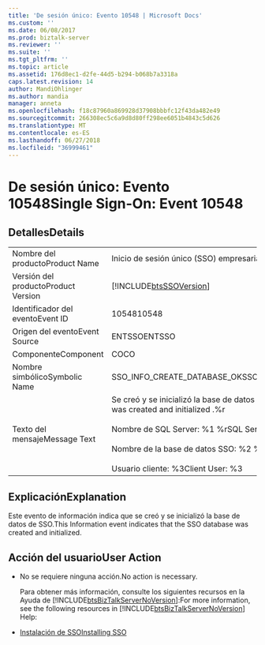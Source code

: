 ```yaml
---
title: 'De sesión único: Evento 10548 | Microsoft Docs'
ms.custom: ''
ms.date: 06/08/2017
ms.prod: biztalk-server
ms.reviewer: ''
ms.suite: ''
ms.tgt_pltfrm: ''
ms.topic: article
ms.assetid: 176d8ec1-d2fe-44d5-b294-b068b7a3318a
caps.latest.revision: 14
author: MandiOhlinger
ms.author: mandia
manager: anneta
ms.openlocfilehash: f18c87960a869928d37908bbbfc12f43da482e49
ms.sourcegitcommit: 266308ec5c6a9d8d80ff298ee6051b4843c5d626
ms.translationtype: MT
ms.contentlocale: es-ES
ms.lasthandoff: 06/27/2018
ms.locfileid: "36999461"
---
```

# <a name="single-sign-on-event-10548"></a><span data-ttu-id="d9849-102">De sesión único: Evento 10548</span><span class="sxs-lookup"><span data-stu-id="d9849-102">Single Sign-On: Event 10548</span></span>
## <a name="details"></a><span data-ttu-id="d9849-103">Detalles</span><span class="sxs-lookup"><span data-stu-id="d9849-103">Details</span></span>  

|                 |                                                                                                                                                    |
|-----------------|----------------------------------------------------------------------------------------------------------------------------------------------------|
|  <span data-ttu-id="d9849-104">Nombre del producto</span><span class="sxs-lookup"><span data-stu-id="d9849-104">Product Name</span></span>   |                                                             <span data-ttu-id="d9849-105">Inicio de sesión único (SSO) empresarial</span><span class="sxs-lookup"><span data-stu-id="d9849-105">Enterprise Single Sign-On</span></span>                                                              |
| <span data-ttu-id="d9849-106">Versión del producto</span><span class="sxs-lookup"><span data-stu-id="d9849-106">Product Version</span></span> |                                             [!INCLUDE[btsSSOVersion](../includes/btsssoversion-md.md)]                                             |
|    <span data-ttu-id="d9849-107">Identificador del evento</span><span class="sxs-lookup"><span data-stu-id="d9849-107">Event ID</span></span>     |                                                                       <span data-ttu-id="d9849-108">10548</span><span class="sxs-lookup"><span data-stu-id="d9849-108">10548</span></span>                                                                        |
|  <span data-ttu-id="d9849-109">Origen del evento</span><span class="sxs-lookup"><span data-stu-id="d9849-109">Event Source</span></span>   |                                                                       <span data-ttu-id="d9849-110">ENTSSO</span><span class="sxs-lookup"><span data-stu-id="d9849-110">ENTSSO</span></span>                                                                       |
|    <span data-ttu-id="d9849-111">Componente</span><span class="sxs-lookup"><span data-stu-id="d9849-111">Component</span></span>    |                                                                         <span data-ttu-id="d9849-112">CO</span><span class="sxs-lookup"><span data-stu-id="d9849-112">CO</span></span>                                                                         |
|  <span data-ttu-id="d9849-113">Nombre simbólico</span><span class="sxs-lookup"><span data-stu-id="d9849-113">Symbolic Name</span></span>  |                                                            <span data-ttu-id="d9849-114">SSO_INFO_CREATE_DATABASE_OK</span><span class="sxs-lookup"><span data-stu-id="d9849-114">SSO_INFO_CREATE_DATABASE_OK</span></span>                                                             |
|  <span data-ttu-id="d9849-115">Texto del mensaje</span><span class="sxs-lookup"><span data-stu-id="d9849-115">Message Text</span></span>   | <span data-ttu-id="d9849-116">Se creó y se inicializó la base de datos de SSO.%r</span><span class="sxs-lookup"><span data-stu-id="d9849-116">The SSO database was created and initialized .%r</span></span><br /><br /> <span data-ttu-id="d9849-117">Nombre de SQL Server: %1 %r</span><span class="sxs-lookup"><span data-stu-id="d9849-117">SQL Server Name: %1%r</span></span><br /><br /> <span data-ttu-id="d9849-118">Nombre de la base de datos SSO: %2 %r</span><span class="sxs-lookup"><span data-stu-id="d9849-118">SSO Database Name: %2%r</span></span><br /><br /> <span data-ttu-id="d9849-119">Usuario cliente: %3</span><span class="sxs-lookup"><span data-stu-id="d9849-119">Client User: %3</span></span> |

## <a name="explanation"></a><span data-ttu-id="d9849-120">Explicación</span><span class="sxs-lookup"><span data-stu-id="d9849-120">Explanation</span></span>  
 <span data-ttu-id="d9849-121">Este evento de información indica que se creó y se inicializó la base de datos de SSO.</span><span class="sxs-lookup"><span data-stu-id="d9849-121">This Information event indicates that the SSO database was created and initialized.</span></span>  

## <a name="user-action"></a><span data-ttu-id="d9849-122">Acción del usuario</span><span class="sxs-lookup"><span data-stu-id="d9849-122">User Action</span></span>  

- <span data-ttu-id="d9849-123">No se requiere ninguna acción.</span><span class="sxs-lookup"><span data-stu-id="d9849-123">No action is necessary.</span></span>  

  <span data-ttu-id="d9849-124">Para obtener más información, consulte los siguientes recursos en la Ayuda de [!INCLUDE[btsBizTalkServerNoVersion](../includes/btsbiztalkservernoversion-md.md)]:</span><span class="sxs-lookup"><span data-stu-id="d9849-124">For more information, see the following resources in [!INCLUDE[btsBizTalkServerNoVersion](../includes/btsbiztalkservernoversion-md.md)] Help:</span></span>  

- [<span data-ttu-id="d9849-125">Instalación de SSO</span><span class="sxs-lookup"><span data-stu-id="d9849-125">Installing SSO</span></span>](../core/installing-sso.md)
